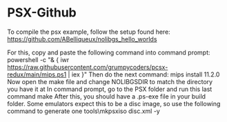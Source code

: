 # PSX-Github
 
To compile the psx example, follow the setup found here: https://github.com/ABelliqueux/nolibgs_hello_worlds

For this, copy and paste the following command into command prompt:
powershell -c "& { iwr https://raw.githubusercontent.com/grumpycoders/pcsx-redux/main/mips.ps1 | iex }"
Then do the next command:
mips install 11.2.0
Now open the make file and change NOLIBGSDIR to match the directory you have it at
In command prompt, go to the PSX folder and run this last command
make
After this, you should have a .ps-exe file in your build folder. 
Some emulators expect this to be a disc image, so use the following command to generate one
tools\mkpsxiso disc.xml -y